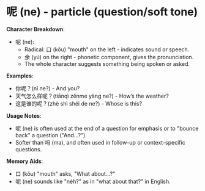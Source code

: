 # **呢 (ne) - particle (question/soft tone)**

**Character Breakdown**:  
- 呢 (ne):
  - Radical: 口 (kǒu) "mouth" on the left - indicates sound or speech.
  - 余 (yú) on the right - phonetic component, gives the pronunciation.
  - The whole character suggests something being spoken or asked.

**Examples**:  
- 你呢？(nǐ ne?) - And you?  
- 天气怎么样呢？(tiānqì zěnme yàng ne?) - How’s the weather?  
- 这是谁的呢？(zhè shì shéi de ne?) - Whose is this?

**Usage Notes**:  
- 呢 (ne) is often used at the end of a question for emphasis or to "bounce back" a question ("And...?").  
- Softer than 吗 (ma), and often used in follow-up or context-specific questions.

**Memory Aids**:  
- 口 (kǒu) "mouth" asks, "What about...?"  
- 呢 (ne) sounds like "néh?" as in "what about that?" in English.